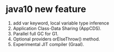 # java10 new feature
1. add var keyword, local variable type inference
2. Application Class-Data Sharing (AppCDS).
3. Parallel full GC for G1.
4. Optional providers orElseThrow() method.
5. Experimental JIT compiler (Graal).